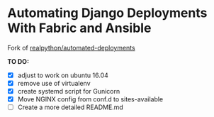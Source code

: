 # Automating Django Deployments With Fabric and Ansible

Fork of [realpython/automated-deployments](realpython/automated-deployments)

<b>TO DO:</b>
- [x] adjust to work on ubuntu 16.04
- [x] remove use of virtualenv
- [x] create systemd script for Gunicorn
- [x] Move NGINX config from conf.d to sites-available
- [ ] Create a more detailed README.md
